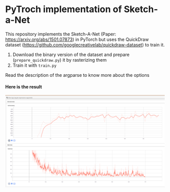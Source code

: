 # PyTroch implementation of Sketch-a-Net

This repository implements the Sketch-A-Net (Paper: https://arxiv.org/abs/1501.07873) in PyTorch but uses the QuickDraw dataset (https://github.com/googlecreativelab/quickdraw-dataset) to train it.

1. Download the binary version of the dataset and prepare (`prepare_quickdraw.py`) it by rasterizing them
2. Train it with `train.py`

Read the description of the argparse to know more about the options

#### Here is the result

![curves](curves.png)